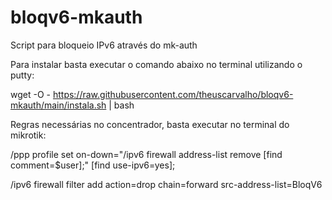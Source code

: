 # bloqv6-mkauth
Script para bloqueio IPv6 através do mk-auth

Para instalar basta executar o comando abaixo no terminal utilizando o putty:

wget -O - https://raw.githubusercontent.com/theuscarvalho/bloqv6-mkauth/main/instala.sh | bash

Regras necessárias no concentrador, basta executar no terminal do mikrotik:

/ppp profile set on-down="/ipv6 firewall address-list remove [find comment=\$user\];" [find use-ipv6=yes];

/ipv6 firewall filter add action=drop chain=forward src-address-list=BloqV6
